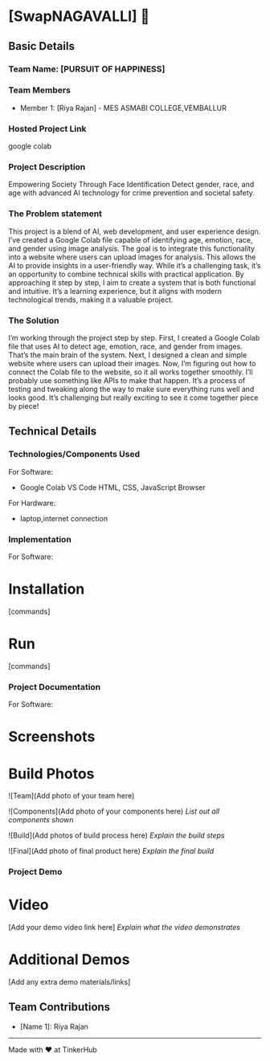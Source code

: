 # [SwapNAGAVALLI] 🎯


## Basic Details
### Team Name: [PURSUIT OF HAPPINESS]


### Team Members
- Member 1: [Riya Rajan] - MES ASMABI COLLEGE,VEMBALLUR

### Hosted Project Link
google colab

### Project Description
Empowering Society Through Face Identification
Detect gender, race, and age with advanced AI technology for crime prevention and societal safety.

### The Problem statement
This project is a blend of AI, web development, and user experience design. I’ve created a Google Colab file capable of identifying age, emotion, race, and gender using image analysis. The goal is to integrate this functionality into a website where users can upload images for analysis. This allows the AI to provide insights in a user-friendly way. While it’s a challenging task, it’s an opportunity to combine technical skills with practical application. By approaching it step by step, I aim to create a system that is both functional and intuitive. It’s a learning experience, but it aligns with modern technological trends, making it a valuable project.

### The Solution
I’m working through the project step by step. First, I created a Google Colab file that uses AI to detect age, emotion, race, and gender from images. That’s the main brain of the system. Next, I designed a clean and simple website where users can upload their images. Now, I’m figuring out how to connect the Colab file to the website, so it all works together smoothly. I’ll probably use something like APIs to make that happen. It’s a process of testing and tweaking along the way to make sure everything runs well and looks good. It’s challenging but really exciting to see it come together piece by piece!

## Technical Details
### Technologies/Components Used
For Software:
- Google Colab 
VS Code 
HTML, CSS, JavaScript 
Browser 

For Hardware:
- laptop,internet connection

### Implementation
For Software:
# Installation
[commands]

# Run
[commands]

### Project Documentation
For Software:

# Screenshots 

# Build Photos
![Team](Add photo of your team here)


![Components](Add photo of your components here)
*List out all components shown*

![Build](Add photos of build process here)
*Explain the build steps*

![Final](Add photo of final product here)
*Explain the final build*

### Project Demo
# Video
[Add your demo video link here]
*Explain what the video demonstrates*

# Additional Demos
[Add any extra demo materials/links]

## Team Contributions
- [Name 1]: Riya Rajan

---
Made with ❤️ at TinkerHub
